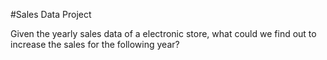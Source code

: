 #Sales Data Project

Given the yearly sales data of a electronic store, what could we find out to increase the sales for the following year?
